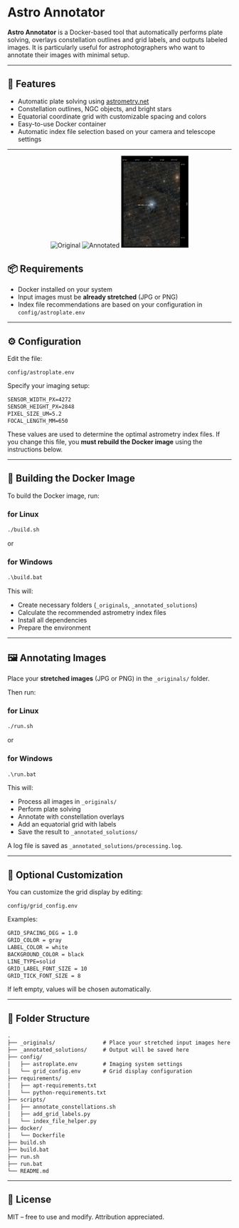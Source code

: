 # Astro Annotator

**Astro Annotator** is a Docker-based tool that automatically performs plate solving, overlays constellation outlines and grid labels, and outputs labeled images. It is particularly useful for astrophotographers who want to annotate their images with minimal setup.

---

## 🚀 Features

- Automatic plate solving using [astrometry.net](http://astrometry.net/)
- Constellation outlines, NGC objects, and bright stars
- Equatorial coordinate grid with customizable spacing and colors
- Easy-to-use Docker container
- Automatic index file selection based on your camera and telescope settings

---
<p align="center">
  <img src="docs/example.jpg" alt="Original" width="30%">
  <img src="docs/annotated_example.png" alt="Annotated" width="30%">
  <img src="docs/labeled_example.png" alt="Labeled" width="30%">
</p>



## 📦 Requirements

- Docker installed on your system
- Input images must be **already stretched** (JPG or PNG)
- Index file recommendations are based on your configuration in `config/astroplate.env`

---

## ⚙️ Configuration

Edit the file:

```
config/astroplate.env
```

Specify your imaging setup:

```env
SENSOR_WIDTH_PX=4272
SENSOR_HEIGHT_PX=2848
PIXEL_SIZE_UM=5.2
FOCAL_LENGTH_MM=650
```

These values are used to determine the optimal astrometry index files.
If you change this file, you **must rebuild the Docker image** using the instructions below.

---

## 🔨 Building the Docker Image

To build the Docker image, run:


### for Linux
```bash
./build.sh
```

or

### for Windows
```cmd
.\build.bat
```

This will:
- Create necessary folders (`_originals`, `_annotated_solutions`)
- Calculate the recommended astrometry index files
- Install all dependencies
- Prepare the environment

---

## 🖼️ Annotating Images

Place your **stretched images** (JPG or PNG) in the `_originals/` folder.

Then run:
### for Linux
```bash
./run.sh
```
or

### for Windows
```cmd
.\run.bat
```

This will:
- Process all images in `_originals/`
- Perform plate solving
- Annotate with constellation overlays
- Add an equatorial grid with labels
- Save the result to `_annotated_solutions/`

A log file is saved as `_annotated_solutions/processing.log`.

---

## 🧪 Optional Customization

You can customize the grid display by editing:

```
config/grid_config.env
```

Examples:

```env
GRID_SPACING_DEG = 1.0
GRID_COLOR = gray
LABEL_COLOR = white
BACKGROUND_COLOR = black
LINE_TYPE=solid
GRID_LABEL_FONT_SIZE = 10
GRID_TICK_FONT_SIZE = 8
```

If left empty, values will be chosen automatically.

---

## 📂 Folder Structure

```
.
├── _originals/               # Place your stretched input images here
├── _annotated_solutions/     # Output will be saved here
├── config/
│   ├── astroplate.env        # Imaging system settings
│   └── grid_config.env       # Grid display configuration
├── requirements/
│   ├── apt-requirements.txt
│   └── python-requirements.txt
├── scripts/
│   ├── annotate_constellations.sh
│   ├── add_grid_labels.py
│   └── index_file_helper.py
├── docker/
│   └── Dockerfile
├── build.sh
├── build.bat
├── run.sh
├── run.bat
└── README.md
```

---

## 🤝 License

MIT – free to use and modify. Attribution appreciated.